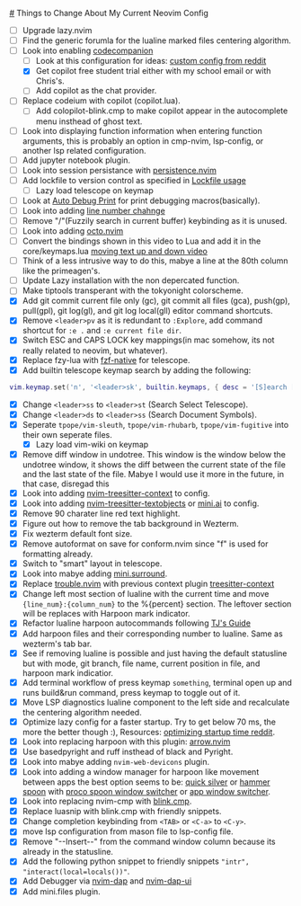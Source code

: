 [#](#) Things to Change About My Current Neovim Config
- [ ] Upgrade lazy.nvim
- [ ] Find the generic forumla for the lualine marked files centering algorithm.
- [ ] Look into enabling [codecompanion](https://github.com/olimorris/codecompanion.nvim/tree/main)
    - [ ] Look at this configuration for ideas: [custom config from reddit](https://github.com/oca159/lazyvim/blob/main/lua/plugins/codecompanion.lua)
    - [x] Get copilot free student trial either with my school email or with Chris's.
    - [ ] Add copilot as the chat provider.
- [ ] Replace codeium with copilot (copilot.lua).
    - [ ] Add colopilot-blink.cmp to make copilot appear in the autocomplete menu insthead of ghost text.
- [ ] Look into displaying function information when entering function arguments, this is probably an option in cmp-nvim, lsp-config, or another lsp related configuration.
- [ ] Add jupyter notebook plugin.
- [ ] Look into session persistance with [persistence.nvim](https://github.com/folke/persistence.nvim)
- [ ] Add lockfile to version control as specified in [Lockfile usage](https://lazy.folke.io/usage/lockfile)
    - [ ] Lazy load telescope on keymap
- [ ] Look at [Auto Debug Print](https://github.com/andrewferrier/debugprint.nvim) for print debugging macros(basically).
- [ ] Look into adding [line number chahnge](https://github.com/sethen/line-number-change-mode.nvim)
- [ ] Remove "<leader>/"(Fuzzily search in current buffer) keybinding as it is unused.
- [ ] Look into adding [octo.nvim](https://github.com/pwntester/octo.nvim)
- [ ] Convert the bindings shown in this video to Lua and add it in the core/keymaps.lua [moving text up and down video](https://www.youtube.com/watch?v=gNyNm5DsQ88&t=6s)
- [ ] Think of a less intrusive way to do this, mabye a line at the 80th column like the primeagen's.
- [ ] Update Lazy installation with the non depercated function.
- [ ] Make tiptools transperant with the tokyonight colorscheme.
- [x] Add git commit current file only (gc), git commit all files (gca), push(gp), pull(gpl), git log(gl), and git log local(gll) editor command shortcuts.
- [x] Remove `<leader>pv` as it is redundant to `:Explore`, add command shortcut for `:e .` and `:e current file dir`.
- [x] Switch ESC and CAPS LOCK key mappings(in mac somehow, its not really related to neovim, but whatever).
- [x] Replace fzy-lua with [fzf-native](https://github.com/nvim-telescope/telescope-fzf-native.nvim) for telescope.
- [x] Add builtin telescope keymap search by adding the following:
```lua
vim.keymap.set('n', '<leader>sk', builtin.keymaps, { desc = '[S]earch [K]eymaps' })
```
- [x] Change `<leader>ss` to `<leader>st` (Search Select Telescope).
- [x] Change `<leader>ds` to `<leader>ss` (Search Document Symbols).
- [x] Seperate `tpope/vim-sleuth`, `tpope/vim-rhubarb`, `tpope/vim-fugitive` into their own seperate files.
    - [x] Lazy load vim-wiki on keymap
- [x] Remove diff window in undotree. This window is the window below the undotree window, it shows the diff between the current state of the file and the last state of the file. Mabye I would use it more in the future, in that case, disregad this
- [x] Look into adding [nvim-treesitter-context](https://github.com/nvim-treesitter/nvim-treesitter-context) to config.
- [x] Look into adding [nvim-treesitter-textobjects](https://github.com/nvim-treesitter/nvim-treesitter-textobjects) or [mini.ai](https://github.com/echasnovski/mini.ai) to config.
- [x] Remove 90 charater line red text highlight.
- [x] Figure out how to remove the tab background in Wezterm.
- [x] Fix wezterm default font size.
- [x] Remove autoformat on save for conform.nvim since "<leader>f" is used for formatting already.
- [x] Switch to "smart" layout in telescope.
- [x] Look into mabye adding [mini.surround](https://github.com/echasnovski/mini.surround).
- [x] Replace [trouble.nvim](https://github.com/folke/trouble.nvim) with previous context plugin [treesitter-context](https://github.com/nvim-treesitter/nvim-treesitter-context)
- [x] Change left most section of lualine with the current time and move `{line_num}:{column_num}` to the %{percent} section. The leftover section will be replaces with Harpoon mark indicator.
- [x] Refactor lualine harpoon autocommands following [TJ's Guide](https://www.youtube.com/watch?v=ekMIIAqTZ34&list=WL&index=89)
- [x] Add harpoon files and their corresponding number to lualine. Same as wezterm's tab bar.
- [x] See if removing lualine is possible and just having the default statusline but with mode, git branch, file name, current position in file, and harpoon mark indicatior.
- [x] Add terminal workflow of press keymap `something`, terminal open up and runs build&run command, press keymap to toggle out of it. 
- [x] Move LSP diagnostics lualine component to the left side and recalculate the centering algorithm needed.
- [x] Optimize lazy config for a faster startup. Try to get below 70 ms, the more the better though :), Resources: [optimizing startup time reddit](https://www.reddit.com/r/neovim/comments/117zfq2/optimizing_my_startup_time/).
- [x] Look into replacing harpoon with this plugin: [arrow.nvim](https://github.com/otavioschwanck/arrow.nvim)
- [x] Use basedpyright and ruff insthead of black and Pyright.
- [x] Look into mabye adding `nvim-web-devicons` plugin.
- [x] Look into adding a window manager for harpoon like movement between apps the best option seems to be: [quick silver](https://github.com/quicksilver/Quicksilver) or [hammer spoon](https://github.com/Hammerspoon/hammerspoon) with [proco spoon window switcher](https://github.com/Porco-Rosso/PorcoSpoon/tree/main) or [app window switcher](https://www.hammerspoon.org/Spoons/AppWindowSwitcher.html#bindHotkeys).
- [x] Look into replacing nvim-cmp with [blink.cmp](https://github.com/Saghen/blink.cmp).
- [x] Replace luasnip with blink.cmp with friendly snippets.
- [x] Change completion keybinding from `<TAB>` or `<C-a>` to `<C-y>`.
- [x] move lsp configuration from mason file to lsp-config file.
- [x] Remove "--Insert--" from the command window column because its already in the statusline.
- [x] Add the following python snippet to friendly snippets `"intr", "interact(local=locals())"`.
- [x] Add Debugger via [nvim-dap](https://github.com/mfussenegger/nvim-dap) and [nvim-dap-ui](https://github.com/rcarriga/nvim-dap-ui)
- [x] Add mini.files plugin.
